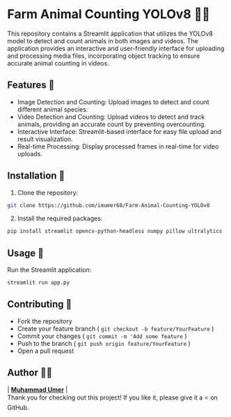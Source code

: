 # Farm Animal Counting YOLOv8 🐄🐓
This repository contains a Streamlit application that utilizes the YOLOv8 model to detect and count animals in both images and videos. The application provides an interactive and user-friendly interface for uploading and processing media files, incorporating object tracking to ensure accurate animal counting in videos.

## Features 🚀
- Image Detection and Counting: Upload images to detect and count different animal species.
- Video Detection and Counting: Upload videos to detect and track animals, providing an accurate count by preventing overcounting.
- Interactive Interface: Streamlit-based interface for easy file upload and result visualization.
- Real-time Processing: Display processed frames in real-time for video uploads.

## Installation  🔧
1. Clone the repository:
```sh
git clone https://github.com/imumer68/Farm-Animal-Counting-YOLOv8
```
2. Install the required packages:
```sh
pip install streamlit opencv-python-headless numpy pillow ultralytics
```

## Usage 📝
Run the Streamlit application:
```sh
streamlit run app.py
```

## Contributing 🤝

- Fork the repository
- Create your feature branch ( `git checkout -b feature/YourFeature` )
- Commit your changes ( `git commit -m 'Add some feature` )
- Push to the branch ( `git push origin feature/YourFeature` )
- Open a pull request

## Author ✍🏻

| [**Muhammad Umer**](https://www.linkedin.com/in/muhammad-umer-gohar/) |  
Thank you for checking out this project! If you like it, please give it a ⭐ on GitHub.

